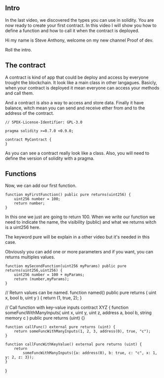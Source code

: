 ## Intro

In the last video, we discovered the types you can use in solidity.
You are now ready to create your first contract.
In this video I will show you how to define a function and how to call it when the contract is deployed.

Hi my name is Steve Anthony, welcome on my new channel Proof of dev. 

Roll the intro.


## The contract

A contract is kind of app that could be deploy and access by everyone trought the blockchain.
It look like a main class in other langagues. 
Basicly, when your contract is deployed it mean everyone can access your methods and call them.

And a contract is also a way to access and store data. 
Finally it have balance, witch mean you can send and receive ether from and to the address of the contract.

```solidity
// SPDX-License-Identifier: GPL-3.0

pragma solidity >=0.7.0 <0.9.0;

contract MyContract {
}
```
As you can see a contract really look like a class. Also, you will need to define the version of solidity with a pragma.

## Functions

Now, we can add our first function.

```solidity
function myFirstFunction() public pure returns(uint256) {
    uint256 number = 100;
    return number;
}
```

In this one we just are going to return 100. When we write our function we need to indicate the name, the visibility (public) and what we returns witch is a uint256 here.

The keyword pure will be explain in a other video but it's needed in this case.

Obviously you can add one or more parameters and if you want, you can returns multiples values.

```solidity
function mySecondFunction(uint256 myParams) public pure returns(uint256,uint256) {
    uint256 number = 100 + myParams;
    return (number,myParams);
}
```


   // Return values can be named.
    function named()
        public
        pure
        returns (
            uint x,
            bool b,
            uint y
        )
    {
        return (1, true, 2);
    }


// Call function with key-value inputs
contract XYZ {
    function someFuncWithManyInputs(
        uint x,
        uint y,
        uint z,
        address a,
        bool b,
        string memory c
    ) public pure returns (uint) {}

    function callFunc() external pure returns (uint) {
        return someFuncWithManyInputs(1, 2, 3, address(0), true, "c");
    }

    function callFuncWithKeyValue() external pure returns (uint) {
        return
            someFuncWithManyInputs({a: address(0), b: true, c: "c", x: 1, y: 2, z: 3});
    }
}




